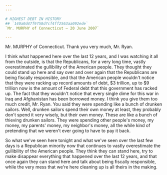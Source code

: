 ```yaml
---
---

# HIGHEST DEBT IN HISTORY
## `140a0d47f9758d7cf4ff2563aa092ede`
`Mr. MURPHY of Connecticut — 20 June 2007`

---
```



Mr. MURPHY of Connecticut. Thank you very much, Mr. Ryan.

I think what happened here over the last 12 years, and I was watching 
it all from the outside, is that the Republicans, for a very long time, 
vastly overestimated the gullibility of the American people. They 
thought they could stand up here and say over and over again that the 
Republicans are being fiscally responsible, and that the American 
people wouldn't notice that they were racking up record amounts of 
debt, $3 trillion, up to $9 trillion now is the amount of Federal debt 
that this government has racked up. The fact that they wouldn't notice 
that every single dime for this war in Iraq and Afghanistan has been 
borrowed money. I think you give them too much credit, Mr. Ryan. You 
said they were spending like a bunch of drunken sailors. Well, drunken 
sailors spend their own money at least, they probably don't spend it 
very wisely, but their own money. These are like a bunch of thieving 
drunken sailors. They were spending other people's money, my money, my 
parents' money, my neighbor's money, all the while kind of pretending 
that we weren't ever going to have to pay it back.

So what we've seen here tonight and what we've seen over the last few 
days is a Republican minority now that continues to vastly overestimate 
the gullibility of the American people. They think they can stand here, 
try to make disappear everything that happened over the last 12 years, 
and that once again they can stand here and talk about being fiscally 
responsible, while the very mess that we're here cleaning up is all 
theirs in the making.

